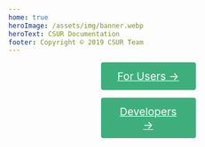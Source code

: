 ```yaml
---
home: true
heroImage: /assets/img/banner.webp
heroText: CSUR Documentation
footer: Copyright © 2019 CSUR Team
---
```


<p align="center"><a href="/en/docs/guide/" style="width: 171px; display:inline-block; font-size:1.2rem; color:#fff; background-color:#3eaf7c; padding: .8rem 1.6rem; border-radius:4px; transition: background-color .1s ease; box-sizing:border-box; border-buttom: 1px soild #389d70;">For Users →</a></p>
<p align="center"><a href="/en/docs/dev/" class="nav-link action-button" style="width: 171px; display:inline-block; font-size:1.2rem; color:#fff; background-color:#3eaf7c; padding: .8rem 1.6rem; border-radius:4px; transition: background-color .1s ease; box-sizing:border-box; border-buttom: 1px soild #389d70;">Developers →</a></p>